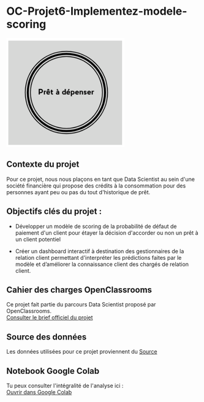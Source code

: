 # OC-Projet6-Implementez-modele-scoring

![Logo](https://github.com/ABOUD43/OC-Projet6-Implementez-modele-scoring/blob/main/image/logo.PNG)

## Contexte du projet 

Pour ce projet, nous nous plaçons en tant que Data Scientist au sein d'une société financière qui propose des crédits à la consommation pour des personnes ayant peu ou pas du tout d'historique de prêt.

## Objectifs clés du projet :
- Développer un modèle de scoring de la probabilité de défaut de paiement d'un client pour étayer la décision d'accorder ou non un prêt à un client potentiel

- Créer un dashboard interactif à destination des gestionnaires de la relation client permettant d'interpréter les prédictions faites par le modèle et d’améliorer la connaissance client des chargés de relation client.
  
## Cahier des charges OpenClassrooms
Ce projet fait partie du parcours Data Scientist proposé par OpenClassrooms.  
[Consulter le brief officiel du projet](https://github.com/ABOUD43/OC-Projet6-Implementez-modele-scoring/blob/main/details_projet.pdf)

## Source des données
Les données utilisées pour ce projet proviennent du [Source](https://www.kaggle.com/c/home-credit-default-risk/data)


## Notebook Google Colab

Tu peux consulter l'intégralité de l'analyse ici :  
[ Ouvrir dans Google Colab](https://colab.research.google.com/drive/1Grk04pfcW7Y_bUqpGrnbyr7f7zfSLHbe?usp=sharing)
